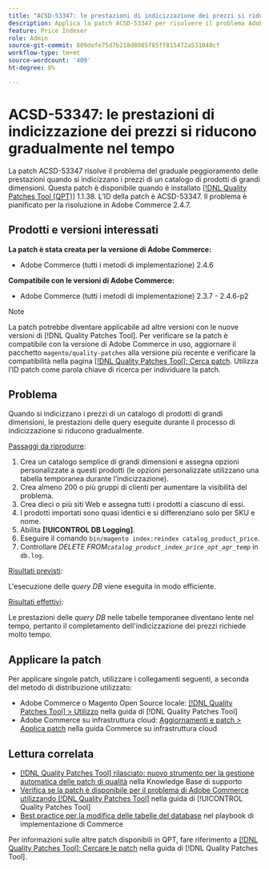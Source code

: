 ```yaml
---
title: "ACSD-53347: le prestazioni di indicizzazione dei prezzi si riducono gradualmente nel tempo"
description: Applica la patch ACSD-53347 per risolvere il problema Adobe Commerce, in cui le prestazioni si riducono gradualmente quando si indicizzano i prezzi di un catalogo di prodotti di grandi dimensioni.
feature: Price Indexer
role: Admin
source-git-commit: 809defe75d7b218d8085f85ff815472a531040cf
workflow-type: tm+mt
source-wordcount: '409'
ht-degree: 0%

---
```


# ACSD-53347: le prestazioni di indicizzazione dei prezzi si riducono gradualmente nel tempo

La patch ACSD-53347 risolve il problema del graduale peggioramento delle prestazioni quando si indicizzano i prezzi di un catalogo di prodotti di grandi dimensioni. Questa patch è disponibile quando è installato [[!DNL Quality Patches Tool (QPT)]](https://experienceleague.adobe.com/en/docs/commerce-knowledge-base/kb/announcements/commerce-announcements/magento-quality-patches-released-new-tool-to-self-serve-quality-patches) 1.1.38. L’ID della patch è ACSD-53347. Il problema è pianificato per la risoluzione in Adobe Commerce 2.4.7.

## Prodotti e versioni interessati

**La patch è stata creata per la versione di Adobe Commerce:**

* Adobe Commerce (tutti i metodi di implementazione) 2.4.6

**Compatibile con le versioni di Adobe Commerce:**

* Adobe Commerce (tutti i metodi di implementazione) 2.3.7 - 2.4.6-p2

>[!NOTE]
>
>La patch potrebbe diventare applicabile ad altre versioni con le nuove versioni di [!DNL Quality Patches Tool]. Per verificare se la patch è compatibile con la versione di Adobe Commerce in uso, aggiornare il pacchetto `magento/quality-patches` alla versione più recente e verificare la compatibilità nella pagina [[!DNL Quality Patches Tool]: Cerca patch](https://experienceleague.adobe.com/tools/commerce-quality-patches/index.html). Utilizza l’ID patch come parola chiave di ricerca per individuare la patch.

## Problema

Quando si indicizzano i prezzi di un catalogo di prodotti di grandi dimensioni, le prestazioni delle query eseguite durante il processo di indicizzazione si riducono gradualmente.

<u>Passaggi da riprodurre</u>:

1. Crea un catalogo semplice di grandi dimensioni e assegna opzioni personalizzate a questi prodotti (le opzioni personalizzate utilizzano una tabella temporanea durante l’indicizzazione).
1. Crea almeno 200 o più gruppi di clienti per aumentare la visibilità del problema.
1. Crea dieci o più siti Web e assegna tutti i prodotti a ciascuno di essi.
1. I prodotti importati sono quasi identici e si differenziano solo per SKU e nome.
1. Abilita **[!UICONTROL DB Logging]**.
1. Eseguire il comando `bin/magento index:reindex catalog_product_price`.
1. Controllare *DELETE FROM`catalog_product_index_price_opt_agr_temp`* in `db.log`.

<u>Risultati previsti</u>:

L&#39;esecuzione delle *query DB* viene eseguita in modo efficiente.

<u>Risultati effettivi</u>:

Le prestazioni delle *query DB* nelle tabelle temporanee diventano lente nel tempo, pertanto il completamento dell&#39;indicizzazione dei prezzi richiede molto tempo.

## Applicare la patch

Per applicare singole patch, utilizzare i collegamenti seguenti, a seconda del metodo di distribuzione utilizzato:

* Adobe Commerce o Magento Open Source locale: [[!DNL Quality Patches Tool] > Utilizzo](/help/tools/quality-patches-tool/usage.md) nella guida di [!DNL Quality Patches Tool]
* Adobe Commerce su infrastruttura cloud: [Aggiornamenti e patch > Applica patch](https://experienceleague.adobe.com/docs/commerce-cloud-service/user-guide/develop/upgrade/apply-patches.html) nella guida Commerce su infrastruttura cloud

## Lettura correlata

* [[!DNL Quality Patches Tool] rilasciato: nuovo strumento per la gestione automatica delle patch di qualità](https://experienceleague.adobe.com/en/docs/commerce-knowledge-base/kb/announcements/commerce-announcements/magento-quality-patches-released-new-tool-to-self-serve-quality-patches) nella Knowledge Base di supporto
* [Verifica se la patch è disponibile per il problema di Adobe Commerce utilizzando  [!DNL Quality Patches Tool]](/help/tools/quality-patches-tool/patches-available-in-qpt/check-patch-for-magento-issue-with-magento-quality-patches.md) nella guida di [!UICONTROL Quality Patches Tool]
* [Best practice per la modifica delle tabelle del database](https://experienceleague.adobe.com/en/docs/commerce-operations/implementation-playbook/best-practices/development/modifying-core-and-third-party-tables#why-adobe-recommends-avoiding-modifications) nel playbook di implementazione di Commerce

Per informazioni sulle altre patch disponibili in QPT, fare riferimento a [[!DNL Quality Patches Tool]: Cercare le patch](https://experienceleague.adobe.com/tools/commerce-quality-patches/index.html) nella guida di [!DNL Quality Patches Tool].
